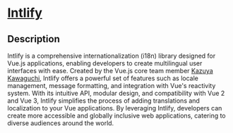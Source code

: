 # [Intlify](https://intlify.dev/)

## Description

Intlify is a comprehensive internationalization (i18n) library designed for Vue.js applications, enabling developers to create multilingual user interfaces with ease. Created by the Vue.js core team member [Kazuya Kawaguchi](https://jp.linkedin.com/in/kazupon/en), Intlify offers a powerful set of features such as locale management, message formatting, and integration with Vue's reactivity system. With its intuitive API, modular design, and compatibility with Vue 2 and Vue 3, Intlify simplifies the process of adding translations and localization to your Vue applications. By leveraging Intlify, developers can create more accessible and globally inclusive web applications, catering to diverse audiences around the world.
